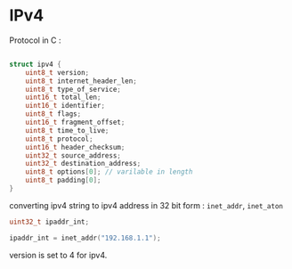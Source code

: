 # IPv4






Protocol in C :

```c

struct ipv4 {
    uint8_t version;
    uint8_t internet_header_len;
    uint8_t type_of_service;
    uint16_t total_len;
    uint16_t identifier;
    uint8_t flags;
    uint16_t fragment_offset;
    uint8_t time_to_live;
    uint8_t protocol;
    uint16_t header_checksum;
    uint32_t source_address;
    uint32_t destination_address;
    uint8_t options[0]; // varilable in length
    uint8_t padding[0];
}

```

converting ipv4 string to ipv4 address in 32 bit form : `inet_addr`, `inet_aton`

```c
uint32_t ipaddr_int;

ipaddr_int = inet_addr("192.168.1.1");

```

version is set to 4 for ipv4.







